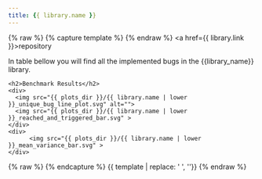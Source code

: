 ```yaml
---
title: {{ library.name }}
---
```

{% raw %}
{% capture template %}
{% endraw %}
<a href={{ library.link }}>repository</a>

<div class="targets">
    <span>
        In table bellow you will find all the implemented bugs in the {{library_name}} library.
    </span>

    <h2>Benchmark Results</h2>
    <div>
      <img src="{{ plots_dir }}/{{ library.name | lower }}_unique_bug_line_plot.svg" alt="">
      <img src="{{ plots_dir }}/{{ library.name | lower }}_reached_and_triggered_bar.svg" >
    </div>
    <div>
          <img src="{{ plots_dir }}/{{ library.name | lower }}_mean_variance_bar.svg" >
    </div>
</div>
{% raw %}
{% endcapture %}
{{ template | replace: '    ', ''}}
{% endraw %}
